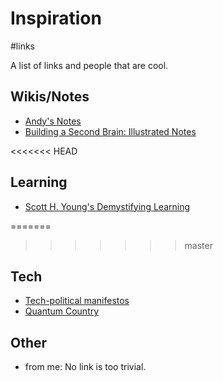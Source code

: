 # Inspiration
#links

A list of links and people that are cool.

## Wikis/Notes
- [Andy's Notes](https://notes.andymatuschak.org/About_these_notes)
- [Building a Second Brain: Illustrated Notes](https://maggieappleton.com/basb)

<<<<<<< HEAD
## Learning
- [Scott H. Young's Demystifying Learning](https://www.scotthyoung.com/blog/articles/)

=======
>>>>>>> master
## Tech
- [Tech-political manifestos](https://github.com/era/wiki.anarchist-/blob/master/collective/tech-hacker/manifestos.md)
- [Quantum Country](https://quantum.country/qcvc)

## Other
- from me: No link is too trivial.